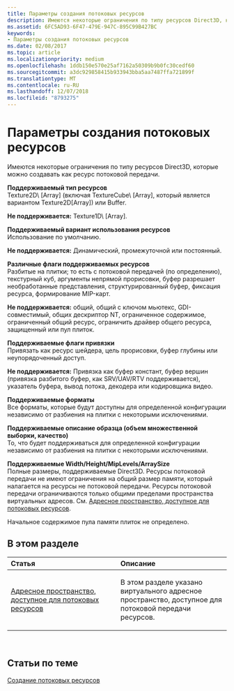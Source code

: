 ```yaml
---
title: Параметры создания потоковых ресурсов
description: Имеются некоторые ограничения по типу ресурсов Direct3D, которые можно создавать как ресурс потоковой передачи.
ms.assetid: 6FC5AD93-6F47-479E-947C-895C99B427BC
keywords:
- Параметры создания потоковых ресурсов
ms.date: 02/08/2017
ms.topic: article
ms.localizationpriority: medium
ms.openlocfilehash: 1ddb150e570e25af7162a50309b9b0fc30cedf60
ms.sourcegitcommit: a3dc929858415b933943bba5aa7487ffa721899f
ms.translationtype: MT
ms.contentlocale: ru-RU
ms.lasthandoff: 12/07/2018
ms.locfileid: "8793275"
---
```

# <a name="streaming-resource-creation-parameters"></a>Параметры создания потоковых ресурсов


Имеются некоторые ограничения по типу ресурсов Direct3D, которые можно создавать как ресурс потоковой передачи.

<span id="Supported-Resource-Type"></span><span id="supported-resource-type"></span><span id="SUPPORTED-RESOURCE-TYPE"></span>**Поддерживаемый тип ресурсов**  
Texture2D\ [Array\] (включая TextureCube\ [Array\], который является вариантом Texture2D\[Array\]) или Buffer.

**Не поддерживается:** Texture1D\ [Array\].

<span id="Supported-Resource-Usage"></span><span id="supported-resource-usage"></span><span id="SUPPORTED-RESOURCE-USAGE"></span>**Поддерживаемый вариант использования ресурсов**  
Использование по умолчанию.

**Не поддерживается:** Динамический, промежуточной или постоянный.

<span id="Supported-Resource-Misc-Flags"></span><span id="supported-resource-misc-flags"></span><span id="SUPPORTED-RESOURCE-MISC-FLAGS"></span>**Различные флаги поддерживаемых ресурсов**  
Разбитые на плитки; то есть с потоковой передачей (по определению), текстурный куб, аргументы непрямой прорисовки, буфер разрешает необработанные представления, структурированный буфер, фиксация ресурса, формирование MIP-карт.

**Не поддерживается:** общий, общий с ключом мьютекс, GDI-совместимый, общих дескриптор NT, ограниченное содержимое, ограниченный общий ресурс, ограничить драйвер общего ресурса, защищенный или пул плиток.

<span id="Supported-Bind-Flags"></span><span id="supported-bind-flags"></span><span id="SUPPORTED-BIND-FLAGS"></span>**Поддерживаемые флаги привязки**  
Привязать как ресурс шейдера, цель прорисовки, буфер глубины или неупорядоченный доступ.

**Не поддерживается:** Привязка как буфер констант, буфер вершин (привязка разбитого буфер, как SRV/UAV/RTV поддерживается), указатель буфера, вывод потока, декодера или кодировщика видео.

<span id="Supported-Formats"></span><span id="supported-formats"></span><span id="SUPPORTED-FORMATS"></span>**Поддерживаемые форматы**  
Все форматы, которые будут доступны для определенной конфигурации независимо от разбиения на плитки с некоторыми исключениями.

<span id="Supported-Sample-Description--Multisample-count--quality-"></span><span id="supported-sample-description--multisample-count--quality-"></span><span id="SUPPORTED-SAMPLE-DESCRIPTION--MULTISAMPLE-COUNT--QUALITY-"></span>**Поддерживаемые описание образца (объем множественной выборки, качество)**  
То, что будет поддерживаться для определенной конфигурации независимо от разбиения на плитки с некоторыми исключениями.

<span id="Supported-Width-Height-MipLevels-ArraySize"></span><span id="supported-width-height-miplevels-arraysize"></span><span id="SUPPORTED-WIDTH-HEIGHT-MIPLEVELS-ARRAYSIZE"></span>**Поддерживаемые Width/Height/MipLevels/ArraySize**  
Полные размеры, поддерживаемые Direct3D. Ресурсы потоковой передачи не имеют ограничения на общий размер памяти, который налагается на ресурсы не потоковой передачи. Ресурсы потоковой передачи ограничиваются только общими пределами пространства виртуальных адресов. См. [Адресное пространство, доступное для потоковых ресурсов](address-space-available-for-streaming-resources.md).

Начальное содержимое пула памяти плиток не определено.

## <a name="span-idin-this-sectionspanin-this-section"></a><span id="in-this-section"></span>В этом разделе


<table>
<colgroup>
<col width="50%" />
<col width="50%" />
</colgroup>
<thead>
<tr class="header">
<th align="left">Статья</th>
<th align="left">Описание</th>
</tr>
</thead>
<tbody>
<tr class="odd">
<td align="left"><p><a href="address-space-available-for-streaming-resources.md">Адресное пространство, доступное для потоковых ресурсов</a></p></td>
<td align="left"><p>В этом разделе указано виртуального адресное пространство, доступное для потоковой передачи ресурсов.</p></td>
</tr>
</tbody>
</table>

 

## <a name="span-idrelated-topicsspanrelated-topics"></a><span id="related-topics"></span>Статьи по теме


[Создание потоковых ресурсов](creating-streaming-resources.md)

 

 




